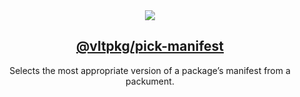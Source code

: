 <section align="center">
    <a href="https://www.vlt.sh">
        <img src="https://github.com/user-attachments/assets/9de6af35-5104-4810-b285-bc317b0cba2a" />
        <h1 align="center">
            <strong>@vltpkg/pick-manifest</strong>
        </h1>
    </a>
</section>

<p align="center">
Selects the most appropriate version of a package’s manifest from a packument.
</p>

